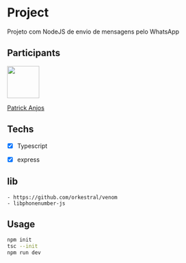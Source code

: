 # Project

<p>
    Projeto com NodeJS de envio de mensagens pelo WhatsApp
</p>

## Participants

[<img src="https://avatars.githubusercontent.com/u/69186374?v=4" width="75px;"/>](https://github.com/setxpro)

[Patrick Anjos](https://github.com/setxpro)

## Techs

- [x] Typescript
- [x] express


## lib  
    - https://github.com/orkestral/venom
    - libphonenumber-js

## Usage

```sh
npm init
tsc --init
npm run dev
```
